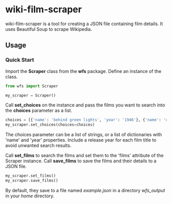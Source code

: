 # wiki-film-scraper
wiki-film-scraper is a tool for creating a JSON file containing film details. It uses Beautiful Soup to scrape Wikipedia.

## Usage
### Quick Start
Import the **Scraper** class from the **wfs** package. Define an instance of the class. 
```python
from wfs import Scraper

my_scraper = Scraper()
```
Call **set_choices** on the instance and pass the films you want to search into the **choices** parameter as a list. 
```python
choices = [{'name': 'behind green lights', 'year': '1946'}, {'name': 'opening night', 'year': '1977'}]
my_scraper.set_choices(choices=choices)
```
The choices parameter can be a list of strings, or a list of dictionaries with 'name' and 'year' properties. 
Include a release year for each film title to avoid unwanted search results.

Call **set_films** to search the films and set them to the 'films' attribute of the Scraper instance.
Call **save_films** to save the films and their details to a JSON file.
```python
my_scraper.set_films()
my_scraper.save_films()
```
By default, they save to a file named *example.json* in a directory *wfs_output* in your *home* directory.
